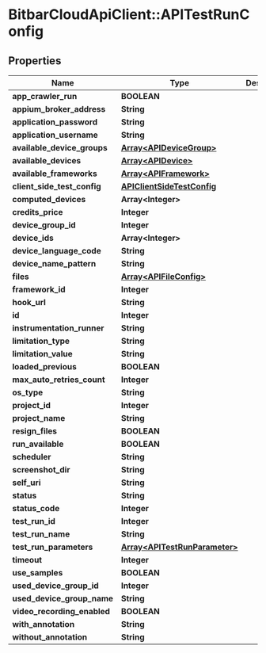 # BitbarCloudApiClient::APITestRunConfig

## Properties
Name | Type | Description | Notes
------------ | ------------- | ------------- | -------------
**app_crawler_run** | **BOOLEAN** |  | [optional] 
**appium_broker_address** | **String** |  | [optional] 
**application_password** | **String** |  | [optional] 
**application_username** | **String** |  | [optional] 
**available_device_groups** | [**Array&lt;APIDeviceGroup&gt;**](APIDeviceGroup.md) |  | [optional] 
**available_devices** | [**Array&lt;APIDevice&gt;**](APIDevice.md) |  | [optional] 
**available_frameworks** | [**Array&lt;APIFramework&gt;**](APIFramework.md) |  | [optional] 
**client_side_test_config** | [**APIClientSideTestConfig**](APIClientSideTestConfig.md) |  | [optional] 
**computed_devices** | **Array&lt;Integer&gt;** |  | [optional] 
**credits_price** | **Integer** |  | [optional] 
**device_group_id** | **Integer** |  | [optional] 
**device_ids** | **Array&lt;Integer&gt;** |  | [optional] 
**device_language_code** | **String** |  | [optional] 
**device_name_pattern** | **String** |  | [optional] 
**files** | [**Array&lt;APIFileConfig&gt;**](APIFileConfig.md) |  | [optional] 
**framework_id** | **Integer** |  | [optional] 
**hook_url** | **String** |  | [optional] 
**id** | **Integer** |  | [optional] 
**instrumentation_runner** | **String** |  | [optional] 
**limitation_type** | **String** |  | [optional] 
**limitation_value** | **String** |  | [optional] 
**loaded_previous** | **BOOLEAN** |  | [optional] 
**max_auto_retries_count** | **Integer** |  | [optional] 
**os_type** | **String** |  | [optional] 
**project_id** | **Integer** |  | [optional] 
**project_name** | **String** |  | [optional] 
**resign_files** | **BOOLEAN** |  | [optional] 
**run_available** | **BOOLEAN** |  | [optional] 
**scheduler** | **String** |  | [optional] 
**screenshot_dir** | **String** |  | [optional] 
**self_uri** | **String** |  | [optional] 
**status** | **String** |  | [optional] 
**status_code** | **Integer** |  | [optional] 
**test_run_id** | **Integer** |  | [optional] 
**test_run_name** | **String** |  | [optional] 
**test_run_parameters** | [**Array&lt;APITestRunParameter&gt;**](APITestRunParameter.md) |  | [optional] 
**timeout** | **Integer** |  | [optional] 
**use_samples** | **BOOLEAN** |  | [optional] 
**used_device_group_id** | **Integer** |  | [optional] 
**used_device_group_name** | **String** |  | [optional] 
**video_recording_enabled** | **BOOLEAN** |  | [optional] 
**with_annotation** | **String** |  | [optional] 
**without_annotation** | **String** |  | [optional] 


